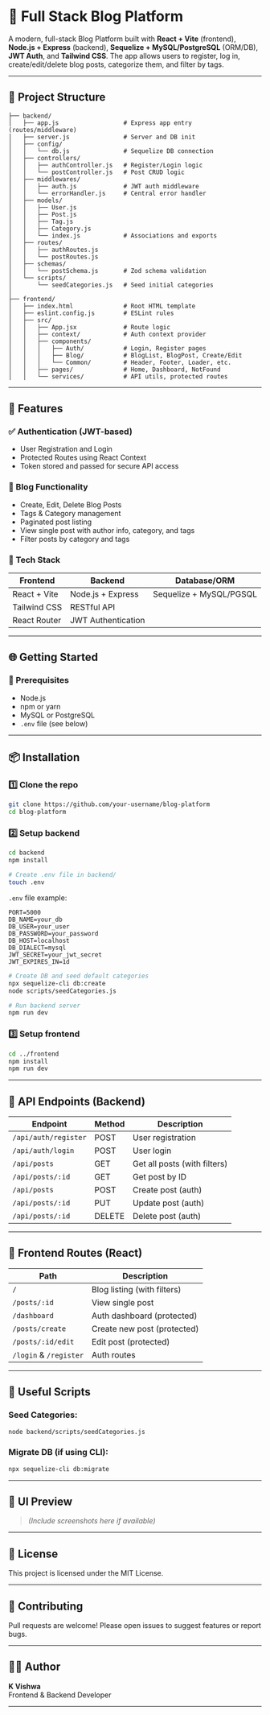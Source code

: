 # 📝 Full Stack Blog Platform

A modern, full-stack Blog Platform built with **React + Vite** (frontend), **Node.js + Express** (backend), **Sequelize + MySQL/PostgreSQL** (ORM/DB), **JWT Auth**, and **Tailwind CSS**. The app allows users to register, log in, create/edit/delete blog posts, categorize them, and filter by tags.

---

## 📁 Project Structure

```
├── backend/
│   ├── app.js                  # Express app entry (routes/middleware)
│   ├── server.js               # Server and DB init
│   ├── config/
│   │   └── db.js               # Sequelize DB connection
│   ├── controllers/
│   │   ├── authController.js   # Register/Login logic
│   │   └── postController.js   # Post CRUD logic
│   ├── middlewares/
│   │   ├── auth.js             # JWT auth middleware
│   │   └── errorHandler.js     # Central error handler
│   ├── models/
│   │   ├── User.js
│   │   ├── Post.js
│   │   ├── Tag.js
│   │   ├── Category.js
│   │   └── index.js            # Associations and exports
│   ├── routes/
│   │   ├── authRoutes.js
│   │   └── postRoutes.js
│   ├── schemas/
│   │   └── postSchema.js       # Zod schema validation
│   └── scripts/
│       └── seedCategories.js   # Seed initial categories
│
├── frontend/
│   ├── index.html              # Root HTML template
│   ├── eslint.config.js        # ESLint rules
│   ├── src/
│   │   ├── App.jsx             # Route logic
│   │   ├── context/            # Auth context provider
│   │   ├── components/
│   │   │   ├── Auth/           # Login, Register pages
│   │   │   ├── Blog/           # BlogList, BlogPost, Create/Edit
│   │   │   └── Common/         # Header, Footer, Loader, etc.
│   │   ├── pages/              # Home, Dashboard, NotFound
│   │   └── services/           # API utils, protected routes
```

---

## 🚀 Features

### ✅ Authentication (JWT-based)
- User Registration and Login
- Protected Routes using React Context
- Token stored and passed for secure API access

### 📝 Blog Functionality
- Create, Edit, Delete Blog Posts
- Tags & Category management
- Paginated post listing
- View single post with author info, category, and tags
- Filter posts by category and tags

### 🧩 Tech Stack

| Frontend              | Backend                 | Database/ORM           |
|-----------------------|-------------------------|-------------------------|
| React + Vite          | Node.js + Express       | Sequelize + MySQL/PGSQL |
| Tailwind CSS          | RESTful API             |                        |
| React Router          | JWT Authentication      |                        |

---

## 🌐 Getting Started

### 🔧 Prerequisites

- Node.js
- npm or yarn
- MySQL or PostgreSQL
- `.env` file (see below)

---

## 📦 Installation

### 1️⃣ Clone the repo
```bash
git clone https://github.com/your-username/blog-platform
cd blog-platform
```

### 2️⃣ Setup backend
```bash
cd backend
npm install

# Create .env file in backend/
touch .env
```

`.env` file example:
```env
PORT=5000
DB_NAME=your_db
DB_USER=your_user
DB_PASSWORD=your_password
DB_HOST=localhost
DB_DIALECT=mysql
JWT_SECRET=your_jwt_secret
JWT_EXPIRES_IN=1d
```

```bash
# Create DB and seed default categories
npx sequelize-cli db:create
node scripts/seedCategories.js

# Run backend server
npm run dev
```

### 3️⃣ Setup frontend
```bash
cd ../frontend
npm install
npm run dev
```

---

## 🧪 API Endpoints (Backend)

| Endpoint             | Method | Description              |
|----------------------|--------|--------------------------|
| `/api/auth/register` | POST   | User registration        |
| `/api/auth/login`    | POST   | User login               |
| `/api/posts`         | GET    | Get all posts (with filters) |
| `/api/posts/:id`     | GET    | Get post by ID           |
| `/api/posts`         | POST   | Create post (auth)       |
| `/api/posts/:id`     | PUT    | Update post (auth)       |
| `/api/posts/:id`     | DELETE | Delete post (auth)       |

---

## 🧪 Frontend Routes (React)

| Path                  | Description                   |
|-----------------------|-------------------------------|
| `/`                   | Blog listing (with filters)   |
| `/posts/:id`          | View single post              |
| `/dashboard`          | Auth dashboard (protected)    |
| `/posts/create`       | Create new post (protected)   |
| `/posts/:id/edit`     | Edit post (protected)         |
| `/login` & `/register`| Auth routes                   |

---

## 🧰 Useful Scripts

### Seed Categories:
```bash
node backend/scripts/seedCategories.js
```

### Migrate DB (if using CLI):
```bash
npx sequelize-cli db:migrate
```

---

## 📸 UI Preview

> *(Include screenshots here if available)*

---

## 🧠 License

This project is licensed under the MIT License.

---

## 🤝 Contributing

Pull requests are welcome! Please open issues to suggest features or report bugs.

---

## 🙋‍♂️ Author

**K Vishwa**  
Frontend & Backend Developer

---

